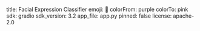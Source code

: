 title: Facial Expression Classifier
emoji: 🏢
colorFrom: purple
colorTo: pink
sdk: gradio
sdk_version: 3.2
app_file: app.py
pinned: false
license: apache-2.0
